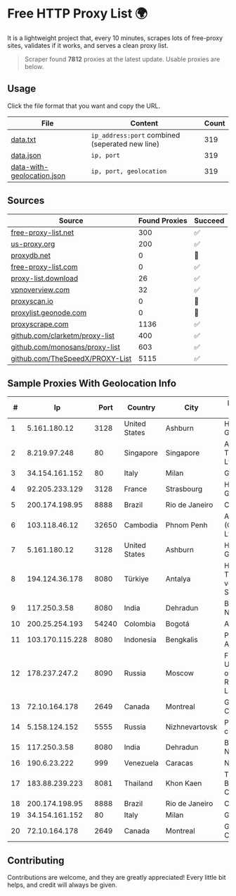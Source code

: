 
# Free HTTP Proxy List 🌍

It is a lightweight project that, every 10 minutes, scrapes lots of free-proxy sites, validates if it works, and serves a clean proxy list.


> Scraper found **7812** proxies at the latest update. Usable proxies are below.

## Usage

Click the file format that you want and copy the URL.


|File|Content|Count|
|----|-------|-----|
|[data.txt](https://raw.githubusercontent.com/themiralay/Proxy-List-World/master/data.txt)|`ip_address:port` combined (seperated new line)|319|
|[data.json](https://raw.githubusercontent.com/themiralay/Proxy-List-World/master/data.json)|`ip, port`|319|
|[data-with-geolocation.json](https://raw.githubusercontent.com/themiralay/Proxy-List-World/master/data-with-geolocation.json)|`ip, port, geolocation`|319|

## Sources

|Source|Found Proxies|Succeed|
|------|-------------|-------|
|[free-proxy-list.net](https://free-proxy-list.net)|300|✅|
|[us-proxy.org](https://www.us-proxy.org)|200|✅|
|[proxydb.net](http://proxydb.net)|0|🚫|
|[free-proxy-list.com](https://free-proxy-list.com/?page=&port=&type%5B%5D=http&type%5B%5D=https&up_time=0&search=Search)|0|✅|
|[proxy-list.download](https://www.proxy-list.download/HTTP)|26|✅|
|[vpnoverview.com](https://vpnoverview.com/privacy/anonymous-browsing/free-proxy-servers)|32|✅|
|[proxyscan.io](https://www.proxyscan.io)|0|🚫|
|[proxylist.geonode.com](https://proxylist.geonode.com/api/proxy-list?limit=300&page=1&sort_by=lastChecked&sort_type=desc&protocols=http,https)|0|🚫|
|[proxyscrape.com](https://api.proxyscrape.com/v2/?request=displayproxies&protocol=http&timeout=10000&country=all&ssl=all&anonymity=all)|1136|✅|
|[github.com/clarketm/proxy-list](https://raw.githubusercontent.com/clarketm/proxy-list/master/proxy-list-raw.txt)|400|✅|
|[github.com/monosans/proxy-list](https://raw.githubusercontent.com/monosans/proxy-list/main/proxies/http.txt)|603|✅|
|[github.com/TheSpeedX/PROXY-List](https://raw.githubusercontent.com/TheSpeedX/PROXY-List/master/http.txt)|5115|✅|


## Sample Proxies With Geolocation Info

|#|Ip|Port|Country|City|Internet Service Provider|
|-|--|----|-------|----|-------------------------|
|1|5.161.180.12|3128|United States|Ashburn|Hetzner Online GmbH|
|2|8.219.97.248|80|Singapore|Singapore|Alibaba (US) Technology Co., Ltd.|
|3|34.154.161.152|80|Italy|Milan|Google LLC|
|4|92.205.233.129|3128|France|Strasbourg|Host Europe GmbH|
|5|200.174.198.95|8888|Brazil|Rio de Janeiro|Claro S.A|
|6|103.118.46.12|32650|Cambodia|Phnom Penh|ANGKOR E & C (CAMBODIA) Co., Ltd.|
|7|5.161.180.12|3128|United States|Ashburn|Hetzner Online GmbH|
|8|194.124.36.178|8080|Türkiye|Antalya|High Speed Telekomunikasyon ve Hab. Hiz. Ltd. Sti.|
|9|117.250.3.58|8080|India|Dehradun|Bharat Sanchar Nigam Ltd|
|10|200.25.254.193|54240|Colombia|Bogotá|Andinet ON Line|
|11|103.170.115.228|8080|Indonesia|Bengkalis|PT Mega Data Akses|
|12|178.237.247.2|8090|Russia|Moscow|Federal State Unitary Enterprise of the Order of the Red Banner of Labour "Russ|
|13|72.10.164.178|2649|Canada|Montreal|GloboTech Communications|
|14|5.158.124.152|5555|Russia|Nizhnevartovsk|Pride Limited company|
|15|117.250.3.58|8080|India|Dehradun|Bharat Sanchar Nigam Ltd|
|16|190.6.23.222|999|Venezuela|Caracas|Net Uno|
|17|183.88.239.223|8081|Thailand|Khon Kaen|Triple T Broadband Public Company Limited|
|18|200.174.198.95|8888|Brazil|Rio de Janeiro|Claro S.A|
|19|34.154.161.152|80|Italy|Milan|Google LLC|
|20|72.10.164.178|2649|Canada|Montreal|GloboTech Communications|



## Contributing

Contributions are welcome, and they are greatly appreciated! Every
little bit helps, and credit will always be given.

